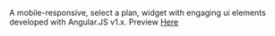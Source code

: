 A mobile-responsive, select a plan, widget with engaging ui elements developed with Angular.JS v1.x. Preview [Here](http://codepen.io/phileflanagan/full/NRzaOr/)